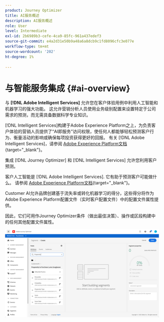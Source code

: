 ```yaml
---
product: Journey Optimizer
title: AI服务概述
description: AI服务概述
role: User
level: Intermediate
exl-id: 2b6989b3-cefe-4ca9-85fc-961a437edef3
source-git-commit: e4a2d31e50b9a48a6a8dcb9c1fd8096cfc3e077e
workflow-type: tm+mt
source-wordcount: '202'
ht-degree: 1%

---
```


# 与智能服务集成 {#ai-overview}

与 **[!DNL Adobe Intelligent Services]** 允许您在客户体验用例中利用人工智能和机器学习的强大功能。 这允许营销分析人员使用业务级别配置来设置特定于公司需求的预测，而无需具备数据科学专业知识。

[!DNL Intelligent Services]构建于Adobe Experience Platform之上，为负责客户体验的营销人员提供了“AI即服务”访问权限，使任何人都能够轻松预测客户行为、衡量活动的影响或确保每项投资获得更好的回报。 有关 [!DNL Adobe Intelligent Services]，请参阅 [Adobe Experience Platform文档](https://experienceleague.adobe.com/docs/experience-platform/intelligent-services/home.html){target=&quot;_blank&quot;}。

集成 [!DNL Journey Optimizer] 和 [!DNL Intelligent Services] 允许您利用客户预测。

客户人工智能是 [!DNL Adobe Intelligent Services]. 它有助于预测客户可能做什么。 请参阅 [Adobe Experience Platform文档](https://experienceleague.adobe.com/docs/experience-platform/intelligent-services/customer-ai/overview.html){target=&quot;_blank&quot;}。

Customer AI允许品牌创建基于流失率或转化机器学习的得分，这些得分将作为Adobe Experience Platform配置文件（实时客户配置文件）中的配置文件属性提供。

因此，它们可用作Journey Optimizer条件（做出最佳决策）、操作或区段构建中的任何其他配置文件属性。

![](../assets/customer-ai.png)


